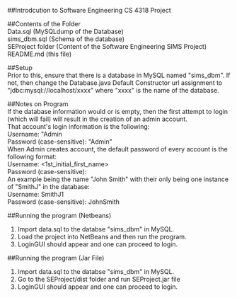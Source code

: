##Introdcution to Software Engineering CS 4318 Project 

##Contents of the Folder
<br />
Data.sql (MySQLdump of the Database)
<br />sims_dbm.sql (Schema of the database)
<br />SEProject folder (Content of the Software Engineering SIMS Project)
<br />README.md (this file)

##Setup
<br />Prior to this, ensure that there is a database in MySQL named "sims_dbm". If not, then change the Database.java Default Constructor url assignment to "jdbc:mysql://localhost/xxxx"
where "xxxx" is the name of the database.
	

##Notes on Program
<br />If the database information would or is empty, then the first attempt to login (which will fail) will result in the creation of an admin account.<br />
That account's login information is the following:
	<br />Username: "Admin
	<br />Password (case-sensitive): "Admin"
<br />When Admin creates account, the default password of every account is the following format:
	<br />Username: <LastName><1st_initial_first_name><number>
	<br />Password (case-sensitive): <FirstName><LastName>
<br />An example being the name "John Smith" with their only being one instance of "SmithJ" in the database:
	<br />Username: SmithJ1
	<br />Password (case-sensitive): JohnSmith


##Running the program (Netbeans)
1. Import data.sql to the databse "sims_dbm" in MySQL.
2. Load the project into NetBeans and then run the program.
3. LoginGUI should appear and one can proceed to login.


##Running the program (Jar File)
1. Import data.sql to the databse "sims_dbm" in MySQL.
2. Go to the SEProject/dist folder and run SEProject.jar file
3. LoginGUI should appear and one can proceed to login.


